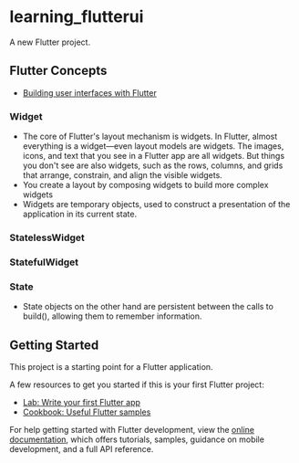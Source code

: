 # learning_flutterui

A new Flutter project.

## Flutter Concepts
- [Building user interfaces with Flutter](https://docs.flutter.dev/ui)
### Widget
- The core of Flutter's layout mechanism is widgets. In Flutter, almost everything is a widget—even layout models are widgets. The images, icons, and text that you see in a Flutter app are all widgets. But things you don't see are also widgets, such as the rows, columns, and grids that arrange, constrain, and align the visible widgets.
- You create a layout by composing widgets to build more complex widgets
- Widgets are temporary objects, used to construct a presentation of the application in its current state.
  
### StatelessWidget

### StatefulWidget

### State
- State objects on the other hand are persistent between the calls to build(), allowing them to remember information.


## Getting Started

This project is a starting point for a Flutter application.

A few resources to get you started if this is your first Flutter project:

- [Lab: Write your first Flutter app](https://docs.flutter.dev/get-started/codelab)
- [Cookbook: Useful Flutter samples](https://docs.flutter.dev/cookbook)

For help getting started with Flutter development, view the
[online documentation](https://docs.flutter.dev/), which offers tutorials,
samples, guidance on mobile development, and a full API reference.
